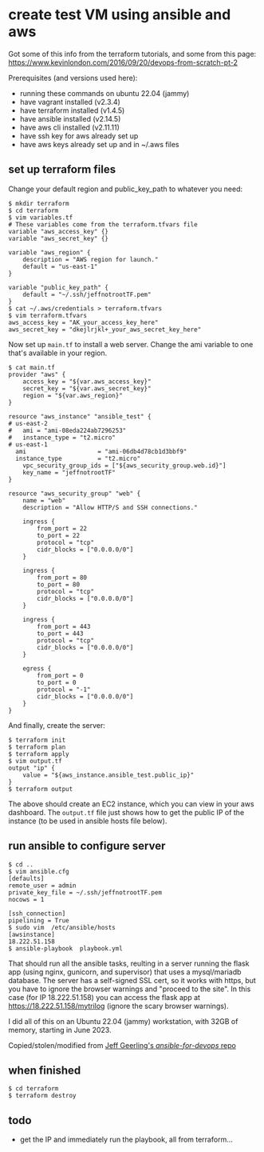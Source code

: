 
# create test VM using ansible and aws

Got some of this info from the terraform tutorials,
and some from this page:
https://www.kevinlondon.com/2016/09/20/devops-from-scratch-pt-2

Prerequisites (and versions used here):
- running these commands on ubuntu 22.04 (jammy)
- have vagrant installed (v2.3.4)
- have terraform installed (v1.4.5)
- have ansible installed (v2.14.5)
- have aws cli installed (v2.11.11)
- have ssh key for aws already set up
- have aws keys already set up and in ~/.aws files

## set up terraform files

Change your default region and public_key_path to whatever you need:

```
$ mkdir terraform
$ cd terraform
$ vim variables.tf
# These variables come from the terraform.tfvars file
variable "aws_access_key" {}
variable "aws_secret_key" {}

variable "aws_region" {
    description = "AWS region for launch."
    default = "us-east-1"
}

variable "public_key_path" {
    default = "~/.ssh/jeffnotrootTF.pem"
}
$ cat ~/.aws/credentials > terraform.tfvars
$ vim terraform.tfvars
aws_access_key = "AK_your_access_key_here"
aws_secret_key = "dkejlrjkl+_your_aws_secret_key_here"
```

Now set up `main.tf` to install a web server.
Change the ami variable to one that's available in your region.

```
$ cat main.tf
provider "aws" {
    access_key = "${var.aws_access_key}"
    secret_key = "${var.aws_secret_key}"
    region = "${var.aws_region}"
}

resource "aws_instance" "ansible_test" {
# us-east-2
#   ami = "ami-08eda224ab7296253"  
#   instance_type = "t2.micro"
# us-east-1
  ami                    = "ami-06db4d78cb1d3bbf9"
  instance_type          = "t2.micro"
    vpc_security_group_ids = ["${aws_security_group.web.id}"]
    key_name = "jeffnotrootTF"
}

resource "aws_security_group" "web" {
    name = "web"
    description = "Allow HTTP/S and SSH connections."

    ingress {
        from_port = 22
        to_port = 22
        protocol = "tcp"
        cidr_blocks = ["0.0.0.0/0"]
    }

    ingress {
        from_port = 80
        to_port = 80
        protocol = "tcp"
        cidr_blocks = ["0.0.0.0/0"]
    }

    ingress {
        from_port = 443
        to_port = 443
        protocol = "tcp"
        cidr_blocks = ["0.0.0.0/0"]
    }

    egress {
        from_port = 0
        to_port = 0
        protocol = "-1"
        cidr_blocks = ["0.0.0.0/0"]
    }
}
```

And finally, create the server:

```
$ terraform init
$ terraform plan
$ terraform apply
$ vim output.tf
output "ip" {
    value = "${aws_instance.ansible_test.public_ip}"
}
$ terraform output
```

The above should create an EC2 instance, which you can view in your
aws dashboard. The `output.tf` file just shows how to get the public
IP of the instance (to be used in ansible hosts file below).

## run ansible to configure server

```
$ cd ..
$ vim ansible.cfg
[defaults]
remote_user = admin
private_key_file = ~/.ssh/jeffnotrootTF.pem
nocows = 1

[ssh_connection]
pipelining = True
$ sudo vim  /etc/ansible/hosts
[awsinstance]
18.222.51.158
$ ansible-playbook  playbook.yml
```

That should run all the ansible tasks, reulting in a server
running the flask app (using nginx, gunicorn, and supervisor)
that uses a mysql/mariadb database.
The server has a self-signed
SSL cert, so it works with https, but you have to ignore
the browser warnings and "proceed to the site". In this
case (for IP 18.222.51.158) you can access the flask app
at https://18.222.51.158/mytrilog (ignore the scary browser warnings).

I did all of this on an Ubuntu 22.04 (jammy) workstation, 
with 32GB of memory, starting in June 2023. 

Copied/stolen/modified from 
[Jeff Geerling's *ansible-for-devops* repo](https://github.com/geerlingguy/ansible-for-devops/blob/master/drupal/provisioning/playbook.yml)

## when finished

```
$ cd terraform
$ terraform destroy
```

## todo

- get the IP and immediately run the playbook, all from terraform...


